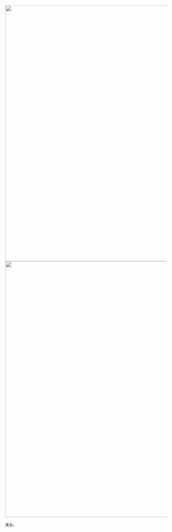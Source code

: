 <img src="https://images.neijuan.fun/demo/1.jpg" width="800" />  
<img src="https://images.neijuan.fun/demo/2.jpg" width="800" />  

<small>美女。</small>  

